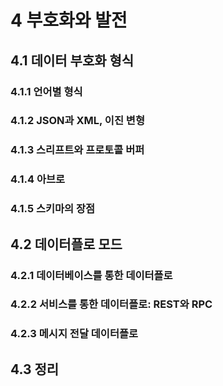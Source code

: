 # 4 부호화와 발전

## 4.1 데이터 부호화 형식

### 4.1.1 언어별 형식

### 4.1.2 JSON과 XML, 이진 변형

### 4.1.3 스리프트와 프로토콜 버퍼

### 4.1.4 아브로

### 4.1.5 스키마의 장점

## 4.2 데이터플로 모드

### 4.2.1 데이터베이스를 통한 데이터플로

### 4.2.2 서비스를 통한 데이터플로: REST와 RPC

### 4.2.3 메시지 전달 데이터플로

## 4.3 정리
